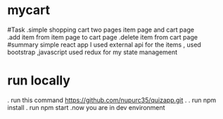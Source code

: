 # mycart
#Task 
   .simple shopping cart two pages item page and cart page  
   .add item from item page to cart page 
   .delete item from cart page 
#summary 
   simple react app I used external api for the items , used bootstrap ,javascript 
   used redux for my state management 
# run locally 
   .  run this command https://github.com/nupurc35/quizapp.git .
   . run npm install
   . run npm start
   .now you are in dev environment
   
   
